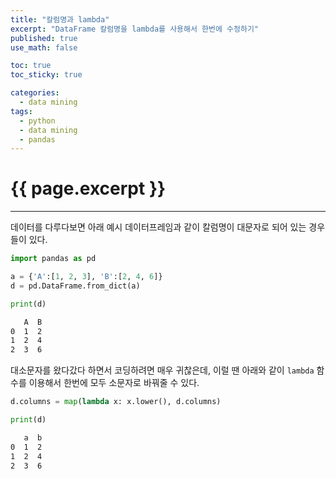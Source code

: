 ```yaml
---
title: "칼럼명과 lambda"
excerpt: "DataFrame 칼럼명을 lambda를 사용해서 한번에 수정하기"
published: true
use_math: false

toc: true
toc_sticky: true

categories:
  - data mining
tags:
  - python
  - data mining
  - pandas
---
```

# {{ page.excerpt }}
---
데이터를 다루다보면 아래 예시 데이터프레임과 같이 칼럼명이 대문자로 되어 있는 경우들이 있다.  

```python
import pandas as pd

a = {'A':[1, 2, 3], 'B':[2, 4, 6]}
d = pd.DataFrame.from_dict(a)

print(d)
```

```markdown
   A  B
0  1  2
1  2  4
2  3  6
```

대소문자를 왔다갔다 하면서 코딩하려면 매우 귀찮은데, 이럴 땐 아래와 같이 `lambda` 함수를 이용해서 한번에 모두 소문자로 바꿔줄 수 있다.

```python
d.columns = map(lambda x: x.lower(), d.columns)

print(d)
```

```markdown
   a  b
0  1  2
1  2  4
2  3  6
```